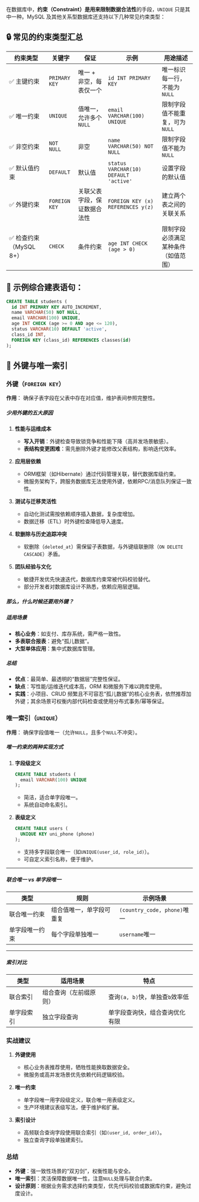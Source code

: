 在数据库中，**约束（Constraint）**是用来**限制数据合法性**的手段，`UNIQUE` 只是其中一种。MySQL 及其他关系型数据库还支持以下几种常见约束类型：

## 🔒 常见的约束类型汇总

| 约束类型               | 关键字        | 保证                         | 示例                                  | 用途描述                             |
| ---------------------- | ------------- | ---------------------------- | ------------------------------------- | ------------------------------------ |
| ✅ 主键约束             | `PRIMARY KEY` | 唯一 + 非空，每表仅一个      | `id INT PRIMARY KEY`                  | 唯一标识每一行，不能为 `NULL`        |
| ✅ 唯一约束             | `UNIQUE`      | 值唯一，允许多个`NULL`       | `email VARCHAR(100) UNIQUE`           | 限制字段值不能重复，可为 `NULL`      |
| ✅ 非空约束             | `NOT NULL`    | 非空                         | `name VARCHAR(50) NOT NULL`           | 限制字段值不能为 `NULL`              |
| ✅ 默认值约束           | `DEFAULT`     | 默认值                       | `status VARCHAR(10) DEFAULT 'active'` | 设置字段的默认值                     |
| ✅ 外键约束             | `FOREIGN KEY` | 关联父表字段，保证数据合法性 | `FOREIGN KEY (x) REFERENCES y(z)`     | 建立两个表之间的关联关系             |
| ✅ 检查约束（MySQL 8+） | `CHECK`       | 条件约束                     | `age INT CHECK (age > 0)`             | 限制字段必须满足某种条件（如值范围） |

## 🧠 示例综合建表语句：

```sql
CREATE TABLE students (
  id INT PRIMARY KEY AUTO_INCREMENT,
  name VARCHAR(50) NOT NULL,
  email VARCHAR(100) UNIQUE,
  age INT CHECK (age >= 0 AND age <= 120),
  status VARCHAR(10) DEFAULT 'active',
  class_id INT,
  FOREIGN KEY (class_id) REFERENCES classes(id)
);
```

## 🔑 外键与唯一索引

### 外键（`FOREIGN KEY`）

**作用**： 确保子表字段在父表中存在对应值，维护表间参照完整性。

##### **少用外键的五大原因**  
1. **性能与运维成本**  
   - **写入开销**：外键检查导致锁竞争和性能下降（高并发场景敏感）。  
   - **表结构变更困难**：需先删除外键才能修改父表结构，影响迭代效率。  

2. **应用层依赖**  
   - ORM框架（如Hibernate）通过代码管理关联，替代数据库级约束。  
   - 微服务架构下，跨服务数据库无法使用外键，依赖RPC/消息队列保证一致性。  

3. **测试与迁移灵活性**  
   - 自动化测试需按依赖顺序插入数据，复杂度增加。  
   - 数据迁移（ETL）时外键检查降低导入速度。  

4. **软删除与历史追踪冲突**  
   - 软删除（`deleted_at`）需保留子表数据，与外键级联删除（`ON DELETE CASCADE`）矛盾。  

5. **团队经验与文化**  
   - 敏捷开发优先快速迭代，数据库约束常被代码校验替代。  
   - 部分开发者对数据库设计不熟悉，依赖应用层逻辑。  

##### 那么，什么时候还要用外键？

##### **适用场景**  

- **核心业务**：如支付、库存系统，需严格一致性。  
- **多表联合报表**：避免“孤儿数据”。  
- **大型单体应用**：集中式数据库管理。  

##### 总结

- **优点**：最简单、最透明的“数据层”完整性保证。
- **缺点**：写性能/运维迭代成本高，ORM 和微服务下难以跨库使用。
- **实践**：小项目、CRUD 频繁且不可容忍“孤儿数据”的核心业务表，依然推荐加外键；其余场景可权衡内部代码检查或使用分布式事务/幂等保证。

### 唯一索引（`UNIQUE`）

**作用**： 确保字段值唯一（允许`NULL`，且多个`NULL`不冲突）。

##### **唯一约束的两种实现方式**  
1. **字段级定义**  
   
   ```sql
   CREATE TABLE students (  
     email VARCHAR(100) UNIQUE  
   );  
   ```
   - 简洁，适合单字段唯一。  
   - 系统自动命名索引。  
   
2. **表级定义**  
   ```sql
   CREATE TABLE users (  
     UNIQUE KEY uni_phone (phone)  
   );  
   ```
   - 支持多字段联合唯一（如`UNIQUE(user_id, role_id)`）。  
   - 可自定义索引名称，便于维护。  

---

##### **联合唯一 vs 单字段唯一**  
| 类型           | 规则                     | 示例场景                    |
| -------------- | ------------------------ | --------------------------- |
| 联合唯一约束   | 组合值唯一，单字段可重复 | `(country_code, phone)`唯一 |
| 单字段唯一约束 | 每个字段单独唯一         | `username`唯一              |

---

##### **索引对比**  
| 类型       | 适用场景               | 特点                            |
| ---------- | ---------------------- | ------------------------------- |
| 联合索引   | 组合查询（左前缀原则） | 查询`(a, b)`快，单独查`b`效率低 |
| 单字段索引 | 独立字段查询           | 单字段查询快，组合查询优化有限  |

### 实战建议

1. **外键使用**  
   - 核心业务表推荐使用，牺牲性能换取数据安全。  
   - 微服务或高并发场景优先依赖代码逻辑校验。  

2. **唯一约束**  
   - 单字段唯一用字段级定义，联合唯一用表级定义。  
   - 生产环境建议表级写法，便于维护和扩展。  

3. **索引设计**  
   - 高频联合查询字段使用联合索引（如`(user_id, order_id)`）。  
   - 独立查询字段单独建索引。  

### 总结  

- **外键**：强一致性场景的“双刃剑”，权衡性能与安全。  
- **唯一索引**：灵活保障数据唯一性，注意`NULL`处理与联合约束。  
- **设计原则**：根据业务需求选择约束类型，优先代码校验或数据库约束，避免过度设计。
